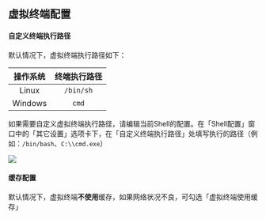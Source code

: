 虚拟终端配置
---

#### 自定义终端执行路径

默认情况下，虚拟终端执行路径如下：

操作系统 | 终端执行路径
:-:|:-:
Linux | `/bin/sh`
Windows | `cmd`

如果需要自定义虚拟终端执行路径，请编辑当前Shell的配置。在「Shell配置」窗口中的「其它设置」选项卡下，在「自定义终端执行路径」处填写执行的路径（例如：`/bin/bash`、`C:\\cmd.exe`）

![][img_main_page_1]

#### 缓存配置

默认情况下，虚拟终端**不使用**缓存，如果网络状况不良，可勾选「虚拟终端使用缓存」

[img_main_page_1]: http://7xtigg.com1.z0.glb.clouddn.com/doc/terminal/terminal_config_1.png

